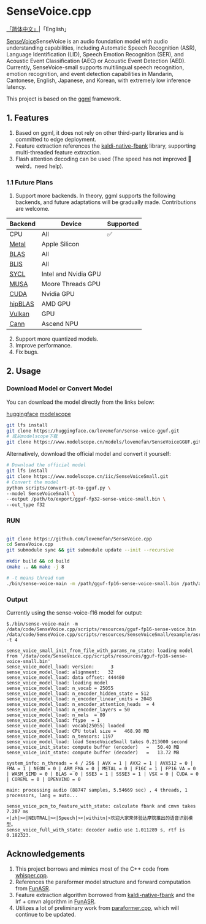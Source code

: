 # SenseVoice.cpp

[「简体中文」](./README.md)|「English」


[SenseVoice](https://github.com/FunAudioLLM/SenseVoice)SenseVoice is an audio foundation model with audio understanding capabilities, 
including Automatic Speech Recognition (ASR), Language Identification (LID), Speech Emotion Recognition (SER), 
and Acoustic Event Classification (AEC) or Acoustic Event Detection (AED). 
Currently, SenseVoice-small supports multilingual speech recognition, emotion recognition, and event detection capabilities in 
Mandarin, Cantonese, English, Japanese, and Korean, with extremely low inference latency.

This project is based on the [ggml](https://github.com/ggerganov/ggml) framework.

## 1.  Features

1.	Based on ggml, it does not rely on other third-party libraries and is committed to edge deployment.
2.	Feature extraction references the [kaldi-native-fbank](https://github.com/csukuangfj/kaldi-native-fbank) library, supporting multi-threaded feature extraction.
3.	Flash attention decoding can be used (The speed has not improved 🤔 weird，need help).

### 1.1 Future Plans


1.	Support more backends. In theory, ggml supports the following backends, and future adaptations will be gradually made. Contributions are welcome.

| Backend                                   | Device               | Supported |
|--------------------------------------|----------------------|------|
| CPU                                  | All                  | ✅    |
| [Metal](./docs/build.md#metal-build) | Apple Silicon        |      |   
| [BLAS](./docs/build.md#blas-build)   | All                  |      |
| [BLIS](./docs/backend/BLIS.md)       | All                  |      |
| [SYCL](./docs/backend/SYCL.md)       | Intel and Nvidia GPU |      |
| [MUSA](./docs/build.md#musa)         | Moore Threads GPU    |      |
| [CUDA](./docs/build.md#cuda)         | Nvidia GPU           |      |
| [hipBLAS](./docs/build.md#hipblas)   | AMD GPU              |      |
| [Vulkan](./docs/build.md#vulkan)     | GPU                  |      |
| [Cann](./docs/build.md#vulkan)       | Ascend NPU           |      |


2.	Support more quantized models.
3.	Improve performance.
4.	Fix bugs.

## 2. Usage

### Download Model or Convert Model
You can download the model directly from the links below:

[huggingface](https://huggingface.co/lovemefan/sense-voice-gguf)
[modelscope](https://www.modelscope.cn/models/lovemefan/SenseVoiceGGUF)

```bash
git lfs install
git clone https://huggingface.co/lovemefan/sense-voice-gguf.git
# 或从modelscope下载
git clone https://www.modelscope.cn/models/lovemefan/SenseVoiceGGUF.git
```

Alternatively, download the official model and convert it yourself:
```bash
# Download the official model
git lfs install
git clone https://www.modelscope.cn/iic/SenseVoiceSmall.git
# Convert the model
python scripts/convert-pt-to-gguf.py \
--model SenseVoiceSmall \
--output /path/to/export/gguf-fp32-sense-voice-small.bin \
--out_type f32
```

### RUN
```bash

git clone https://github.com/lovemefan/SenseVoice.cpp
cd SenseVoice.cpp
git submodule sync && git submodule update --init --recursive

mkdir build && cd build
cmake .. && make -j 8

# -t means thread num
./bin/sense-voice-main -m /path/gguf-fp16-sense-voice-small.bin /path/asr_example_zh.wav  -t 4
```

### Output

Currently using the sense-voice-f16 model for output:

```
$./bin/sense-voice-main -m /data/code/SenseVoice.cpp/scripts/resources/gguf-fp16-sense-voice.bin /data/code/SenseVoice.cpp/scripts/resources/SenseVoiceSmall/example/asr_example_zh.wav  -t 4

sense_voice_small_init_from_file_with_params_no_state: loading model from '/data/code/SenseVoice.cpp/scripts/resources/gguf-fp16-sense-voice-small.bin'     
sense_voice_model_load: version:      3                                                                                                                     
sense_voice_model_load: alignment:   32 
sense_voice_model_load: data offset: 444480                                                                                                     
sense_voice_model_load: loading model                                                                                                                       
sense_voice_model_load: n_vocab = 25055                                                                                                                     
sense_voice_model_load: n_encoder_hidden_state = 512                                                                                                        
sense_voice_model_load: n_encoder_linear_units = 2048                                                                                                       
sense_voice_model_load: n_encoder_attention_heads  = 4                                                                                                      
sense_voice_model_load: n_encoder_layers = 50                                                                                                               
sense_voice_model_load: n_mels  = 80                                                                                                                        
sense_voice_model_load: ftype  = 1                                                                                                                          
sense_voice_model_load: vocab[25055] loaded 
sense_voice_model_load: CPU total size =   468.98 MB
sense_voice_model_load: n_tensors: 1197
sense_voice_model_load: load SenseVoiceSmall takes 0.213000 second 
sense_voice_init_state: compute buffer (encoder)   =   50.40 MB
sense_voice_init_state: compute buffer (decoder)   =   13.72 MB

system_info: n_threads = 4 / 256 | AVX = 1 | AVX2 = 1 | AVX512 = 0 | FMA = 1 | NEON = 0 | ARM_FMA = 0 | METAL = 0 | F16C = 1 | FP16_VA = 0 | WASM_SIMD = 0 | BLAS = 0 | SSE3 = 1 | SSSE3 = 1 | VSX = 0 | CUDA = 0 | COREML = 0 | OPENVINO = 0

main: processing audio (88747 samples, 5.54669 sec) , 4 threads, 1 processors, lang = auto...

sense_voice_pcm_to_feature_with_state: calculate fbank and cmvn takes 7.207 ms
<|zh|><|NEUTRAL|><|Speech|><|withitn|>欢迎大家来体验达摩院推出的语音识别模型。
sense_voice_full_with_state: decoder audio use 1.011289 s, rtf is 0.182323.
```
## Acknowledgements

1.	This project borrows and mimics most of the C++ code from [whisper.cpp](https://github.com/ggerganov/ggml/blob/master/examples/whisper/whisper.cpp).
2.	References the paraformer model structure and forward computation from [FunASR](https://github.com/alibaba-damo-academy/FunASR).
3.	Feature extraction algorithm borrowed from  [kaldi-native-fbank](https://github.com/csukuangfj/kaldi-native-fbank) and the lrf + cmvn algorithm in [FunASR](https://github.com/alibaba-damo-academy/FunASR/blob/main/runtime/onnxruntime/src/paraformer.cpp#L337C22-L372).
4.	Utilizes a lot of preliminary work from [paraformer.cpp](https://github.com/lovemefan/paraformer.cpp), which will continue to be updated.

